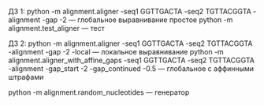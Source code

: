 ДЗ 1: 
python -m alignment.aligner -seq1 GGTTGACTA -seq2 TGTTACGGTA -alignment -gap -2 — глобальное выравнивание простое
python -m alignment.test_aligner — тест

ДЗ 2:
python -m alignment.aligner -seq1 GGTTGACTA -seq2 TGTTACGGTA -alignment -gap -2 -local — локальное выравнивание
python -m alignment.aligner_with_affine_gaps -seq1 GGTTGACTA -seq2 TGTTACGGTA -alignment -gap_start -2 -gap_continued -0.5 — глобальное с аффинными штрафами

python -m alignment.random_nucleotides — генератор
